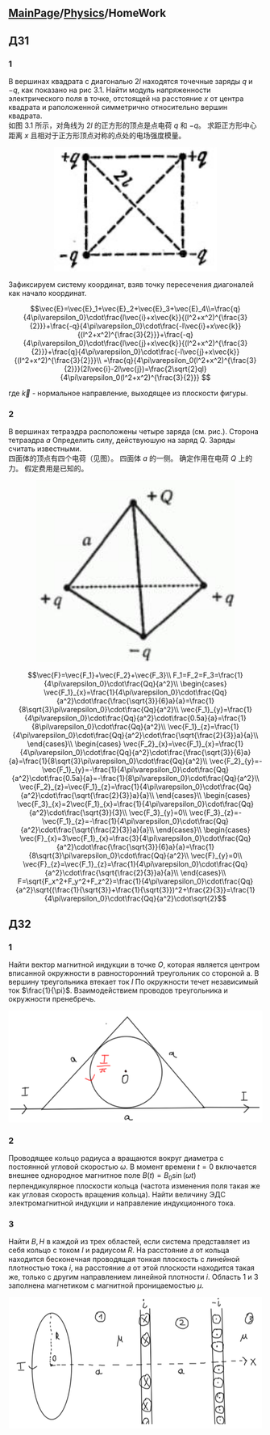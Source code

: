 <head>
    <script src="https://cdn.mathjax.org/mathjax/latest/MathJax.js?config=TeX-AMS-MML_HTMLorMML" type="text/javascript"></script>
    <script type="text/x-mathjax-config">
        MathJax.Hub.Config({
            tex2jax: {
            skipTags: ['script', 'noscript', 'style', 'textarea', 'pre'],
            inlineMath: [['$','$']]
            }
        });
    </script>
</head>

## [MainPage](../index.md)/[Physics](README.md)/HomeWork

## ДЗ1

### 1
В вершинах квадрата с диагональю $2l$ находятся точечные заряды $q$ и $-q$, как показано на рис 3.1. Найти модуль напряженности электрического поля в точке, отстоящей на расстояние $x$ от центра квадрата и раположенной симметрично относительно вершин квадрата.  
如图 3.1 所示，对角线为 $2l$ 的正方形的顶点是点电荷 $q$ 和 $-q$。 求距正方形中心距离 $x$ 且相对于正方形顶点对称的点处的电场强度模量。

<div align=center><img src="pic/HomeWork1-1.png"></div>

Зафиксируем систему координат, взяв точку пересечения диагоналей как начало координат.

$$\vec{E}=\vec{E}_1+\vec{E}_2+\vec{E}_3+\vec{E}_4\\=\frac{q}{4\pi\varepsilon_0}\cdot\frac{l\vec{i}+x\vec{k}}{(l^2+x^2)^{\frac{3}{2}}}+\frac{-q}{4\pi\varepsilon_0}\cdot\frac{-l\vec{i}+x\vec{k}}{(l^2+x^2)^{\frac{3}{2}}}+\frac{-q}{4\pi\varepsilon_0}\cdot\frac{l\vec{j}+x\vec{k}}{(l^2+x^2)^{\frac{3}{2}}}+\frac{q}{4\pi\varepsilon_0}\cdot\frac{-l\vec{j}+x\vec{k}}{(l^2+x^2)^{\frac{3}{2}}}\\
=\frac{q}{4\pi\varepsilon_0(l^2+x^2)^{\frac{3}{2}}}(2l\vec{i}-2l\vec{j})=\frac{2\sqrt{2}ql}{4\pi\varepsilon_0(l^2+x^2)^{\frac{3}{2}}}
$$

где $\vec{k}$ - нормальное направление, выходящее из плоскости фигуры.

### 2

В вершинах тетраэдра расположены четыре заряда (см. рис.). Сторона тетраэдра $a$ Определить силу, действуюшую на заряд $Q$. Заряды считать известными.  
四面体的顶点有四个电荷（见图）。 四面体 $a$ 的一侧。 确定作用在电荷 $Q$ 上的力。 假定费用是已知的。

<div align=center><img src="pic/HomeWork1-2.png"></div>

$$\vec{F}=\vec{F_1}+\vec{F_2}+\vec{F_3}\\
F_1=F_2=F_3=\frac{1}{4\pi\varepsilon_0}\cdot\frac{Qq}{a^2}\\
\begin{cases}
    \vec{F_1}_{x}=\frac{1}{4\pi\varepsilon_0}\cdot\frac{Qq}{a^2}\cdot\frac{\frac{\sqrt{3}}{6}a}{a}=\frac{1}{8\sqrt{3}\pi\varepsilon_0}\cdot\frac{Qq}{a^2}\\
    \vec{F_1}_{y}=\frac{1}{4\pi\varepsilon_0}\cdot\frac{Qq}{a^2}\cdot\frac{0.5a}{a}=\frac{1}{8\pi\varepsilon_0}\cdot\frac{Qq}{a^2}\\
    \vec{F_1}_{z}=\frac{1}{4\pi\varepsilon_0}\cdot\frac{Qq}{a^2}\cdot\frac{\sqrt{\frac{2}{3}}a}{a}\\
\end{cases}\\
\begin{cases}
    \vec{F_2}_{x}=\vec{F_1}_{x}=\frac{1}{4\pi\varepsilon_0}\cdot\frac{Qq}{a^2}\cdot\frac{\frac{\sqrt{3}}{6}a}{a}=\frac{1}{8\sqrt{3}\pi\varepsilon_0}\cdot\frac{Qq}{a^2}\\
    \vec{F_2}_{y}=-\vec{F_1}_{y}=-\frac{1}{4\pi\varepsilon_0}\cdot\frac{Qq}{a^2}\cdot\frac{0.5a}{a}=-\frac{1}{8\pi\varepsilon_0}\cdot\frac{Qq}{a^2}\\
    \vec{F_2}_{z}=\vec{F_1}_{z}=\frac{1}{4\pi\varepsilon_0}\cdot\frac{Qq}{a^2}\cdot\frac{\sqrt{\frac{2}{3}}a}{a}\\
\end{cases}\\
\begin{cases}
    \vec{F_3}_{x}=2\vec{F_1}_{x}=\frac{1}{4\pi\varepsilon_0}\cdot\frac{Qq}{a^2}\cdot\frac{\sqrt{3}}{3}\\
    \vec{F_3}_{y}=0\\
    \vec{F_3}_{z}=-\vec{F_1}_{z}=-\frac{1}{4\pi\varepsilon_0}\cdot\frac{Qq}{a^2}\cdot\frac{\sqrt{\frac{2}{3}}a}{a}\\
\end{cases}\\
\begin{cases}
    \vec{F}_{x}=3\vec{F_1}_{x}=\frac{3}{4\pi\varepsilon_0}\cdot\frac{Qq}{a^2}\cdot\frac{\frac{\sqrt{3}}{6}a}{a}=\frac{1}{8\sqrt{3}\pi\varepsilon_0}\cdot\frac{Qq}{a^2}\\
    \vec{F}_{y}=0\\
    \vec{F}_{z}=\vec{F_1}_{z}=\frac{1}{4\pi\varepsilon_0}\cdot\frac{Qq}{a^2}\cdot\frac{\sqrt{\frac{2}{3}}a}{a}\\
\end{cases}\\
F=\sqrt{F_x^2+F_y^2+F_z^2}=\frac{1}{4\pi\varepsilon_0}\cdot\frac{Qq}{a^2}\sqrt{(\frac{1}{\sqrt{3}}+\frac{1}{\sqrt{3}})^2+\frac{2}{3}}=\frac{1}{4\pi\varepsilon_0}\cdot\frac{Qq}{a^2}\cdot\sqrt{2}$$


## ДЗ2

### 1 

Найти вектор магнитной индукции в точке $O$, которая является центром вписанной окружности в равносторонний треугольник со стороной a. В вершину треугольника втекает ток $I$ По окружности течет независимый ток $\frac{1}{\pi}$. Взаимодействием проводов треугольника и окружности пренебречь.

<div align=center><img src="pic/HomeWork2-1.png"></div>

### 2

Проводящее кольцо радиуса a вращаются вокруг диаметра с постоянной угловой скоростью $\omega$. В момент времени $t = 0$ включается внешнее однородное магнитное поле $B(t) = B_0\sin(\omega t)$ перпендикулярное плоскости кольца (частота изменения поля такая же как угловая скорость вращения кольца). Найти величину ЭДС электромагнитной индукции и направление индукционного тока.

### 3

Найти $B, H$ в каждой из трех областей, если система представляет из себя кольцо с током $I$ и радиусом $R$. На расстояние 𝑎 от кольца находится бесконечная проводящая тонкая плоскость с линейной плотностью тока $i$, на расстояние 𝑎 от этой плоскости находится такая же, только с другим направлением линейной плотности $i$. Область 1 и 3 заполнена магнетиком с магнитной проницаемостью $\mu$.

<div align=center><img src="pic/HomeWork2-3.png"></div>